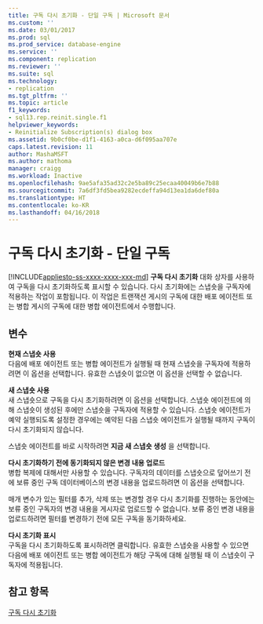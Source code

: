 ```yaml
---
title: 구독 다시 초기화 - 단일 구독 | Microsoft 문서
ms.custom: ''
ms.date: 03/01/2017
ms.prod: sql
ms.prod_service: database-engine
ms.service: ''
ms.component: replication
ms.reviewer: ''
ms.suite: sql
ms.technology:
- replication
ms.tgt_pltfrm: ''
ms.topic: article
f1_keywords:
- sql13.rep.reinit.single.f1
helpviewer_keywords:
- Reinitialize Subscription(s) dialog box
ms.assetid: 9b0cf0be-d1f1-4163-a0ca-d6f095aa707e
caps.latest.revision: 11
author: MashaMSFT
ms.author: mathoma
manager: craigg
ms.workload: Inactive
ms.openlocfilehash: 9ae5afa35ad32c2e5ba89c25ecaa40049b6e7b88
ms.sourcegitcommit: 7a6df3fd5bea9282ecdeffa94d13ea1da6def80a
ms.translationtype: HT
ms.contentlocale: ko-KR
ms.lasthandoff: 04/16/2018
---
```

# <a name="reinitialize-subscriptions---one-subscription"></a>구독 다시 초기화 - 단일 구독
[!INCLUDE[appliesto-ss-xxxx-xxxx-xxx-md](../../includes/appliesto-ss-xxxx-xxxx-xxx-md.md)]
  **구독 다시 초기화** 대화 상자를 사용하여 구독을 다시 초기화하도록 표시할 수 있습니다. 다시 초기화에는 스냅숏을 구독자에 적용하는 작업이 포함됩니다. 이 작업은 트랜잭션 게시의 구독에 대한 배포 에이전트 또는 병합 게시의 구독에 대한 병합 에이전트에서 수행합니다.  
  
## <a name="options"></a>변수  
 **현재 스냅숏 사용**  
 다음에 배포 에이전트 또는 병합 에이전트가 실행될 때 현재 스냅숏을 구독자에 적용하려면 이 옵션을 선택합니다. 유효한 스냅숏이 없으면 이 옵션을 선택할 수 없습니다.  
  
 **새 스냅숏 사용**  
 새 스냅숏으로 구독을 다시 초기화하려면 이 옵션을 선택합니다. 스냅숏 에이전트에 의해 스냅숏이 생성된 후에만 스냅숏을 구독자에 적용할 수 있습니다. 스냅숏 에이전트가 예약 실행되도록 설정한 경우에는 예약된 다음 스냅숏 에이전트가 실행될 때까지 구독이 다시 초기화되지 않습니다.  
  
 스냅숏 에이전트를 바로 시작하려면 **지금 새 스냅숏 생성** 을 선택합니다.  
  
 **다시 초기화하기 전에 동기화되지 않은 변경 내용 업로드**  
 병합 복제에 대해서만 사용할 수 있습니다. 구독자의 데이터를 스냅숏으로 덮어쓰기 전에 보류 중인 구독 데이터베이스의 변경 내용을 업로드하려면 이 옵션을 선택합니다.  
  
 매개 변수가 있는 필터를 추가, 삭제 또는 변경할 경우 다시 초기화를 진행하는 동안에는 보류 중인 구독자의 변경 내용을 게시자로 업로드할 수 없습니다. 보류 중인 변경 내용을 업로드하려면 필터를 변경하기 전에 모든 구독을 동기화하세요.  
  
 **다시 초기화 표시**  
 구독을 다시 초기화하도록 표시하려면 클릭합니다. 유효한 스냅숏을 사용할 수 있으면 다음에 배포 에이전트 또는 병합 에이전트가 해당 구독에 대해 실행될 때 이 스냅숏이 구독자에 적용됩니다.  
  
## <a name="see-also"></a>참고 항목  
 [구독 다시 초기화](../../relational-databases/replication/reinitialize-subscriptions.md)  
  
  
